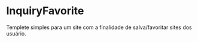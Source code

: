 # InquiryFavorite
 Templete simples para um site com a finalidade de salva/favoritar sites dos usuário.
